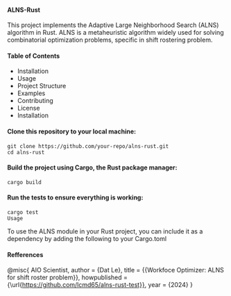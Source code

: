 #### ALNS-Rust

This project implements the Adaptive Large Neighborhood Search (ALNS) algorithm in Rust. ALNS is a metaheuristic algorithm widely used for solving combinatorial optimization problems, specific in shift rostering problem.

#### Table of Contents

- Installation
- Usage
- Project Structure
- Examples
- Contributing
- License
- Installation

#### Clone this repository to your local machine:

    git clone https://github.com/your-repo/alns-rust.git
    cd alns-rust
  
#### Build the project using Cargo, the Rust package manager:

    cargo build
  
#### Run the tests to ensure everything is working:

    cargo test
    Usage

To use the ALNS module in your Rust project, you can include it as a dependency by adding the following to your Cargo.toml

#### Refferences

   @misc{
      AIO Scientist,
      author =       {Dat Le},
      title =        {{Workfoce Optimizer: ALNS for shift roster problem}},
      howpublished = {\url{https://github.com/lcmd65/alns-rust-test}},
      year =         {2024}
   }
